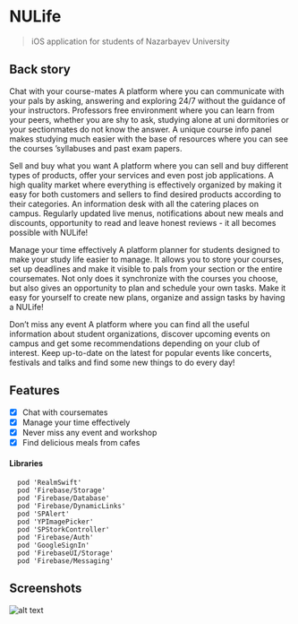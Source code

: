 # NULife
> iOS application for students of Nazarbayev University

## Back story
Chat with your course-mates
A platform where you can communicate with your pals by asking, answering and exploring 24/7 without the guidance of your instructors. Professors free environment where you can learn from your peers, whether you are shy to ask, studying alone at uni dormitories or your sectionmates do not know the answer. A unique course info panel makes studying much easier with the base of resources where you can see the courses ’syllabuses and past exam papers.

Sell and buy what you want
A platform where you can sell and buy different types of products, offer your services and even post job applications. A high quality market where everything is effectively organized by making it easy for both customers and sellers to find desired products according to their categories. An information desk with all the catering places on campus. Regularly updated live menus, notifications about new meals and discounts, opportunity to read and leave honest reviews - it all becomes possible with NULife!

Manage your time effectively
A platform planner for students designed to make your study life easier to manage. It allows you to store your courses, set up deadlines and make it visible to pals from your section or the entire coursemates. Not only does it synchronize with the courses you choose, but also gives an opportunity to plan and schedule your own tasks. Make it easy for yourself to create new plans, organize and assign tasks by having a NULife!

Don’t miss any event
A platform where you can find all the useful information about student organizations, discover upcoming events on campus and get some recommendations depending on your club of interest. Keep up-to-date on the latest for popular events like concerts, festivals and talks and find some new things to do every day!


## Features

- [x] Chat with coursemates
- [x] Manage your time effectively
- [x] Never miss any event and workshop
- [x] Find delicious meals from cafes

#### Libraries

```
  pod 'RealmSwift'
  pod 'Firebase/Storage'
  pod 'Firebase/Database'
  pod 'Firebase/DynamicLinks'
  pod 'SPAlert'
  pod 'YPImagePicker'
  pod 'SPStorkController'
  pod 'Firebase/Auth'
  pod 'GoogleSignIn'
  pod 'FirebaseUI/Storage'
  pod 'Firebase/Messaging'
```

## Screenshots
![alt text](https://github.com/kuna-anarbay/NULife/blob/master/phones.png)


